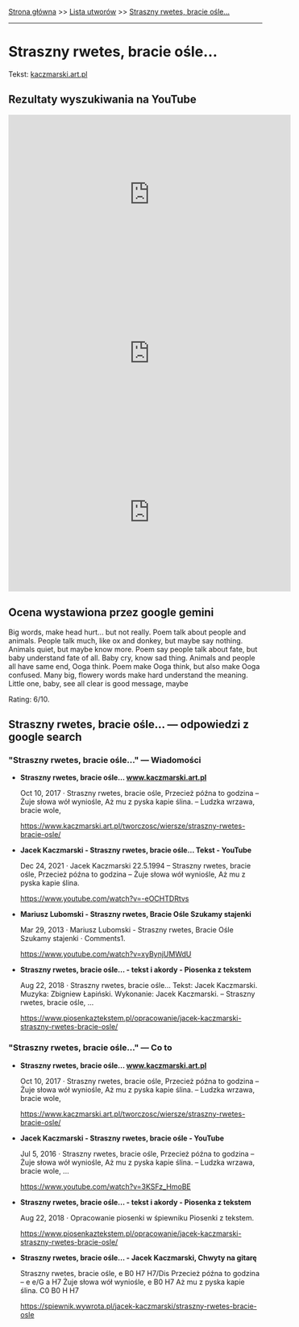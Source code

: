 [Strona główna](../index.md) >> [Lista utworów](../list.md) >> [Straszny rwetes, bracie ośle…](568.md)

---

# Straszny rwetes, bracie ośle…

Tekst: [kaczmarski.art.pl](https://www.kaczmarski.art.pl/tworczosc/wiersze/straszny-rwetes-bracie-osle/)

## Rezultaty wyszukiwania na YouTube

<iframe width="560" height="315" src="https://www.youtube.com/embed/3KSFz_HmoBE?si=IdontcarewhotheIRSsendsImnotpayingtaxes" title="YouTube video player" frameborder="0" allow="accelerometer; autoplay; clipboard-write; encrypted-media; gyroscope; picture-in-picture; web-share" referrerpolicy="strict-origin-when-cross-origin" allowfullscreen></iframe>

<iframe width="560" height="315" src="https://www.youtube.com/embed/-eOCHTDRtvs?si=IdontcarewhotheIRSsendsImnotpayingtaxes" title="YouTube video player" frameborder="0" allow="accelerometer; autoplay; clipboard-write; encrypted-media; gyroscope; picture-in-picture; web-share" referrerpolicy="strict-origin-when-cross-origin" allowfullscreen></iframe>

<iframe width="560" height="315" src="https://www.youtube.com/embed/RtU8NtHNkFU?si=IdontcarewhotheIRSsendsImnotpayingtaxes" title="YouTube video player" frameborder="0" allow="accelerometer; autoplay; clipboard-write; encrypted-media; gyroscope; picture-in-picture; web-share" referrerpolicy="strict-origin-when-cross-origin" allowfullscreen></iframe>

## Ocena wystawiona przez google gemini

Big words, make head hurt... but not really. Poem talk about people and animals. People talk much, like ox and donkey, but maybe say nothing. Animals quiet, but maybe know more. Poem say people talk about fate, but baby understand fate of all. Baby cry, know sad thing. Animals and people all have same end, Ooga think. Poem make Ooga think, but also make Ooga confused. Many big, flowery words make hard understand the meaning. Little one, baby, see all clear is good message, maybe

Rating: 6/10.


## Straszny rwetes, bracie ośle… — odpowiedzi z google search

### "Straszny rwetes, bracie ośle…" — Wiadomości

- **Straszny rwetes, bracie ośle… www.kaczmarski.art.pl**

    Oct 10, 2017  ·  Straszny rwetes, bracie ośle, Przecież późna to godzina – Żuje słowa wół wyniośle, Aż mu z pyska kapie ślina. – Ludzka wrzawa, bracie wole, 

   <https://www.kaczmarski.art.pl/tworczosc/wiersze/straszny-rwetes-bracie-osle/>
- **Jacek Kaczmarski - Straszny rwetes, bracie ośle…  Tekst - YouTube**

    Dec 24, 2021  ·  Jacek Kaczmarski 22.5.1994 – Straszny rwetes, bracie ośle, Przecież późna to godzina – Żuje słowa wół wyniośle, Aż mu z pyska kapie ślina. 

   <https://www.youtube.com/watch?v=-eOCHTDRtvs>
- **Mariusz Lubomski - Straszny rwetes, Bracie Ośle Szukamy stajenki**

    Mar 29, 2013  ·  Mariusz Lubomski - Straszny rwetes, Bracie Ośle Szukamy stajenki · Comments1. 

   <https://www.youtube.com/watch?v=xyBynjUMWdU>
- **Straszny rwetes, bracie ośle... - tekst i akordy - Piosenka z tekstem**

    Aug 22, 2018  ·  Straszny rwetes, bracie ośle... Tekst: Jacek Kaczmarski. Muzyka: Zbigniew Łapiński. Wykonanie: Jacek Kaczmarski. – Straszny rwetes, bracie ośle, ... 

   <https://www.piosenkaztekstem.pl/opracowanie/jacek-kaczmarski-straszny-rwetes-bracie-osle/>

### "Straszny rwetes, bracie ośle…" — Co to

- **Straszny rwetes, bracie ośle… www.kaczmarski.art.pl**

    Oct 10, 2017  ·  Straszny rwetes, bracie ośle, Przecież późna to godzina – Żuje słowa wół wyniośle, Aż mu z pyska kapie ślina. – Ludzka wrzawa, bracie wole, 

   <https://www.kaczmarski.art.pl/tworczosc/wiersze/straszny-rwetes-bracie-osle/>
- **Jacek Kaczmarski - Straszny rwetes, bracie ośle - YouTube**

    Jul 5, 2016  ·  Straszny rwetes, bracie ośle, Przecież późna to godzina – Żuje słowa wół wyniośle, Aż mu z pyska kapie ślina. – Ludzka wrzawa, bracie wole, ... 

   <https://www.youtube.com/watch?v=3KSFz_HmoBE>
- **Straszny rwetes, bracie ośle... - tekst i akordy - Piosenka z tekstem**

    Aug 22, 2018  ·  Opracowanie piosenki w śpiewniku Piosenki z tekstem. 

   <https://www.piosenkaztekstem.pl/opracowanie/jacek-kaczmarski-straszny-rwetes-bracie-osle/>
- **Straszny rwetes, bracie ośle... - Jacek Kaczmarski, Chwyty na gitarę**

    Straszny rwetes, bracie ośle, e B0 H7 H7/Dis Przecież późna to godzina – e e/G a H7 Żuje słowa wół wyniośle, e B0 H7 Aż mu z pyska kapie ślina. C0 B0 H H7 

   <https://spiewnik.wywrota.pl/jacek-kaczmarski/straszny-rwetes-bracie-osle>

